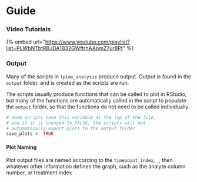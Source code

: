 # Guide

### Video Tutorials

{% embed url="https://www.youtube.com/playlist?list=PLWbNTbtRBJDA1B32GWftrhAApmZ7ur8Pt" %}

### Output

Many of the scripts in `lplex_analysis` produce output. Output is found in the `output` folder, and is created as the scripts are run.

The scripts usually produce functions that can be called to plot in RStudio, but many of the functions are automatically called in the script to populate the `output` folder, so that the functions do not need to be called individually.

```r
# some scripts have this variable at the top of the file,
# and if it is changed to FALSE, the scripts will not
# automatically export plots to the output folder
save_plots <- TRUE
```

#### Plot Naming

Plot output files are named according to the `timepoint_index`, `_`, then whatever other information defines the graph, such as the analyte column number, or treatment index
